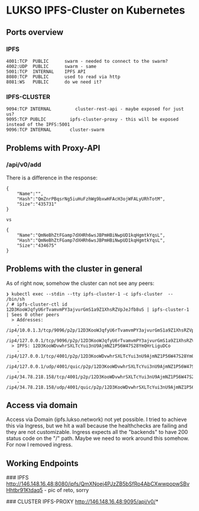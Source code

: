 # LUKSO IPFS-Cluster on Kubernetes

## Ports overview
### IPFS
```
4001:TCP  PUBLIC      swarm - needed to connect to the swarm?
4002:UDP  PUBLIC      swarm - same
5001:TCP  INTERNAL    IPFS API
8080:TCP  PUBLIC      used to read via http
8081:WS   PUBLIC      do we need it?

```
### IPFS-CLUSTER

```
9094:TCP INTERNAL         cluster-rest-api - maybe exposed for just us?
9095:TCP PUBLIC         ipfs-cluster-proxy - this will be exposed instead of the IPFS:5001
9096:TCP INTERNAL       cluster-swarm 

```
## Problems with Proxy-API
### /api/v0/add
There is a difference in the response:
```
{
    "Name":"",
    "Hash":"QmZnrPBqsrNg5iuHuFzhWg9bxwHFAcH3ojWFALyURhTotM",
    "Size":"435731"
}

vs

{
    "Name":"QmNeBhZtFGamp7dXHRh6wsJBPmHBiNwpUD1kqHgmtkYqsL",
    "Hash":"QmNeBhZtFGamp7dXHRh6wsJBPmHBiNwpUD1kqHgmtkYqsL",
    "Size":"434675"
}
```

## Problems with the cluster in general
As of right now, somehow the cluster can not see any peers:
```
❯ kubectl exec --stdin --tty ipfs-cluster-1 -c ipfs-cluster  -- /bin/sh
/ # ipfs-cluster-ctl id
12D3KooWJqfyU6rTvamvmPY3ajvurGmS1a9Z1XhsRZVpJeJfb8uS | ipfs-cluster-1 | Sees 0 other peers
  > Addresses:
    - /ip4/10.0.1.3/tcp/9096/p2p/12D3KooWJqfyU6rTvamvmPY3ajvurGmS1a9Z1XhsRZVpJeJfb8uS
    - /ip4/127.0.0.1/tcp/9096/p2p/12D3KooWJqfyU6rTvamvmPY3ajvurGmS1a9Z1XhsRZVpJeJfb8uS
  > IPFS: 12D3KooWDvwhrSXLTcYui3nU9AjmNZ1P56W47S28YmQHrLiguDCo
    - /ip4/127.0.0.1/tcp/4001/p2p/12D3KooWDvwhrSXLTcYui3nU9AjmNZ1P56W47S28YmQHrLiguDCo
    - /ip4/127.0.0.1/udp/4001/quic/p2p/12D3KooWDvwhrSXLTcYui3nU9AjmNZ1P56W47S28YmQHrLiguDCo
    - /ip4/34.78.218.158/tcp/4001/p2p/12D3KooWDvwhrSXLTcYui3nU9AjmNZ1P56W47S28YmQHrLiguDCo
    - /ip4/34.78.218.158/udp/4001/quic/p2p/12D3KooWDvwhrSXLTcYui3nU9AjmNZ1P56W47S28YmQHrLiguDCo
```

## Access via domain
Access via Domain (ipfs.lukso.network) not yet possible. I tried to achieve this via Ingress, but we hit a wall because the healthchecks are failing and they are not customizable. Ingress expects all the "backends" to have 200 status code on the "/" path. Maybe we need to work around this somehow. For now I removed ingress.

## Working Endpoints
### IPFS
http://146.148.16.48:8080/ipfs/QmXNoej4PJzZB5bSfRo4AbCXwwpopwSBvHhtbr91Ktdaq5 - pic of reto, sorry

### CLUSTER IPFS-PROXY
http://146.148.16.48:9095/api/v0/*

